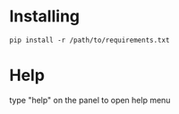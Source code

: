 # Installing

```
pip install -r /path/to/requirements.txt
```

# Help
type "help" on the panel to open help menu
